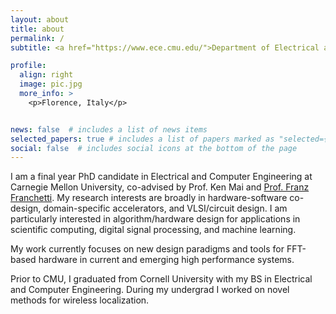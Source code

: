 ```yaml
---
layout: about
title: about
permalink: /
subtitle: <a href="https://www.ece.cmu.edu/">Department of Electrical and Computer Engineering</a> • Carnegie Mellon University

profile:
  align: right
  image: pic.jpg
  more_info: >
    <p>Florence, Italy</p>


news: false  # includes a list of news items
selected_papers: true # includes a list of papers marked as "selected={true}"
social: false  # includes social icons at the bottom of the page
---
```


I am a final year PhD candidate in Electrical and Computer Engineering at Carnegie Mellon University, co-advised by Prof. Ken Mai and [Prof. Franz Franchetti](https://users.ece.cmu.edu/~franzf/).  My research interests are broadly in hardware-software co-design, domain-specific accelerators, and VLSI/circuit design. I am particularly interested in algorithm/hardware design for applications in scientific computing, digital signal processing, and machine learning. 

My work currently focuses on new design paradigms and tools for FFT-based hardware in current and emerging high performance systems.

Prior to CMU, I graduated from Cornell University with my BS in Electrical and Computer Engineering.  During my undergrad I worked on novel methods for wireless localization. 

